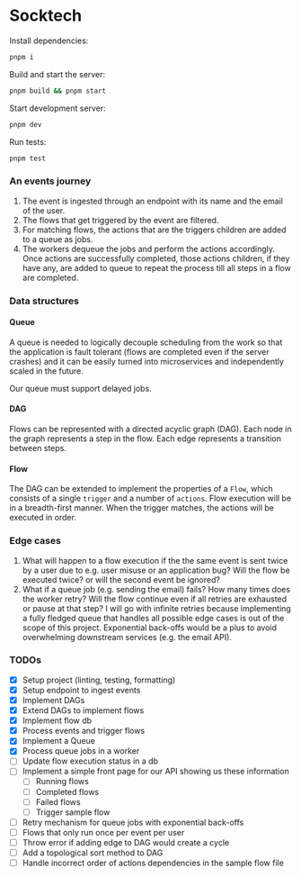 # Socktech

Install dependencies:

```bash
pnpm i
```

Build and start the server:

```bash
pnpm build && pnpm start
```

Start development server:

```bash
pnpm dev
```

Run tests:

```bash
pnpm test
```

### An events journey

1. The event is ingested through an endpoint with its name and the email of the user.
2. The flows that get triggered by the event are filtered.
3. For matching flows, the actions that are the triggers children are added to a queue as jobs.
4. The workers dequeue the jobs and perform the actions accordingly. Once actions are successfully completed, those actions children, if they have any, are added to queue to repeat the process till all steps in a flow are completed.

### Data structures

#### Queue

A queue is needed to logically decouple scheduling from the work so that the application is fault tolerant (flows are completed even if the server crashes) and it can be easily turned into microservices and independently scaled in the future.

Our queue must support delayed jobs.

#### DAG

Flows can be represented with a directed acyclic graph (DAG). Each node in the graph represents a step in the flow. Each edge represents a transition between steps.

#### Flow

The DAG can be extended to implement the properties of a `Flow`, which consists of a single `trigger` and a number of `actions`. Flow execution will be in a breadth-first manner. When the trigger matches, the actions will be executed in order.

### Edge cases

1. What will happen to a flow execution if the the same event is sent twice by a user due to e.g. user misuse or an application bug? Will the flow be executed twice? or will the second event be ignored?
2. What if a queue job (e.g. sending the email) fails? How many times does the worker retry? Will the flow continue even if all retries are exhausted or pause at that step? I will go with infinite retries because implementing a fully fledged queue that handles all possible edge cases is out of the scope of this project. Exponential back-offs would be a plus to avoid overwhelming downstream services (e.g. the email API).

### TODOs

- [x] Setup project (linting, testing, formatting)
- [x] Setup endpoint to ingest events
- [x] Implement DAGs
- [x] Extend DAGs to implement flows
- [x] Implement flow db
- [x] Process events and trigger flows
- [x] Implement a Queue
- [x] Process queue jobs in a worker
- [ ] Update flow execution status in a db
- [ ] Implement a simple front page for our API showing us these information
  - [ ] Running flows
  - [ ] Completed flows
  - [ ] Failed flows
  - [ ] Trigger sample flow
- [ ] Retry mechanism for queue jobs with exponential back-offs
- [ ] Flows that only run once per event per user
- [ ] Throw error if adding edge to DAG would create a cycle
- [ ] Add a topological sort method to DAG
- [ ] Handle incorrect order of actions dependencies in the sample flow file
